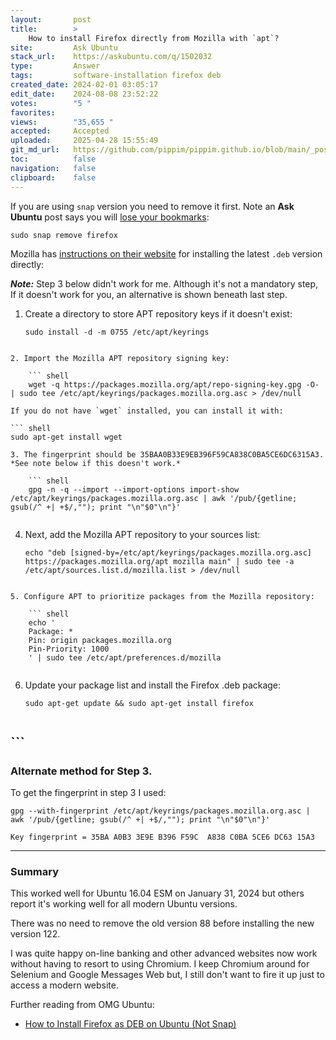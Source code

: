 ```yaml
---
layout:       post
title:        >
    How to install Firefox directly from Mozilla with `apt`?
site:         Ask Ubuntu
stack_url:    https://askubuntu.com/q/1502032
type:         Answer
tags:         software-installation firefox deb
created_date: 2024-02-01 03:05:17
edit_date:    2024-08-08 23:52:22
votes:        "5 "
favorites:    
views:        "35,655 "
accepted:     Accepted
uploaded:     2025-04-28 15:55:49
git_md_url:   https://github.com/pippim/pippim.github.io/blob/main/_posts/2024/2024-02-01-How-to-install-Firefox-directly-from-Mozilla-with-_apt__.md
toc:          false
navigation:   false
clipboard:    false
---
```


If you are using `snap` version you need to remove it first. Note an **Ask Ubuntu** post says you will [lose your bookmarks](https://askubuntu.com/a/1404401/307523):

``` shell
sudo snap remove firefox
```

Mozilla has [instructions on their website][1] for installing the latest `.deb` version directly:

***Note:*** Step 3 below didn't work for me. Although it's not a mandatory step, If it doesn't work for you, an alternative is shown beneath last step.

1. Create a directory to store APT repository keys if it doesn't exist:

    ``` shell
    sudo install -d -m 0755 /etc/apt/keyrings
``` 
```
```
2. Import the Mozilla APT repository signing key:

    ``` shell
    wget -q https://packages.mozilla.org/apt/repo-signing-key.gpg -O- | sudo tee /etc/apt/keyrings/packages.mozilla.org.asc > /dev/null
``` 
```
If you do not have `wget` installed, you can install it with: 

``` shell
sudo apt-get install wget
````
```
3. The fingerprint should be 35BAA0B33E9EB396F59CA838C0BA5CE6DC6315A3. *See note below if this doesn't work.*

    ``` shell
    gpg -n -q --import --import-options import-show /etc/apt/keyrings/packages.mozilla.org.asc | awk '/pub/{getline; gsub(/^ +| +$/,""); print "\n"$0"\n"}'
``` 
```
```
4. Next, add the Mozilla APT repository to your sources list:

    ``` shell
    echo "deb [signed-by=/etc/apt/keyrings/packages.mozilla.org.asc] https://packages.mozilla.org/apt mozilla main" | sudo tee -a /etc/apt/sources.list.d/mozilla.list > /dev/null
``` 
```
```
5. Configure APT to prioritize packages from the Mozilla repository:

    ``` shell
    echo '
    Package: *
    Pin: origin packages.mozilla.org
    Pin-Priority: 1000
    ' | sudo tee /etc/apt/preferences.d/mozilla
``` 
```
```
6. Update your package list and install the Firefox .deb package:

    ``` shell
    sudo apt-get update && sudo apt-get install firefox
``` 
```
## ```


### Alternate method for Step 3.

To get the fingerprint in step 3 I used:

```shell
gpg --with-fingerprint /etc/apt/keyrings/packages.mozilla.org.asc | awk '/pub/{getline; gsub(/^ +| +$/,""); print "\n"$0"\n"}'

Key fingerprint = 35BA A0B3 3E9E B396 F59C  A838 C0BA 5CE6 DC63 15A3
```

---

### Summary

This worked well for Ubuntu 16.04 ESM on January 31, 2024 but others report it's working well for all modern Ubuntu versions.

There was no need to remove the old version 88 before installing the new version 122.

I was quite happy on-line banking and other advanced websites now work without having to resort to using Chromium. I keep Chromium around for Selenium and Google Messages Web but, I still don't want to fire it up just to access a modern website.

Further reading from OMG Ubuntu:

 - [How to Install Firefox as DEB on Ubuntu (Not Snap)](https://www.omgubuntu.co.uk/2022/04/how-to-install-firefox-deb-apt-ubuntu-22-04)

  [1]: https://support.mozilla.org/en-US/kb/install-firefox-linux#w_install-firefox-deb-package-for-debian-based-distributions
